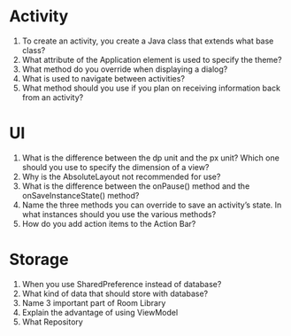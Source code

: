 # Activity
1. To create an activity, you create a Java class that extends what base class?
2. What attribute of the Application element is used to specify the theme?
3. What method do you override when displaying a dialog?
4. What is used to navigate between activities?
5. What method should you use if you plan on receiving information back from an activity?

# UI
1. What is the difference between the dp unit and the px unit? Which one should you use to specify the dimension of a view?
2. Why is the AbsoluteLayout not recommended for use?
3. What is the difference between the onPause() method and the onSaveInstanceState() method?
4. Name the three methods you can override to save an activity’s state. In what instances should you use the various methods?
5. How do you add action items to the Action Bar?

# Storage
1. When you use SharedPreference instead of database?
2. What kind of data that should store with database?
3. Name 3 important part of Room Library
4. Explain the advantage of using ViewModel
5. What Repository
